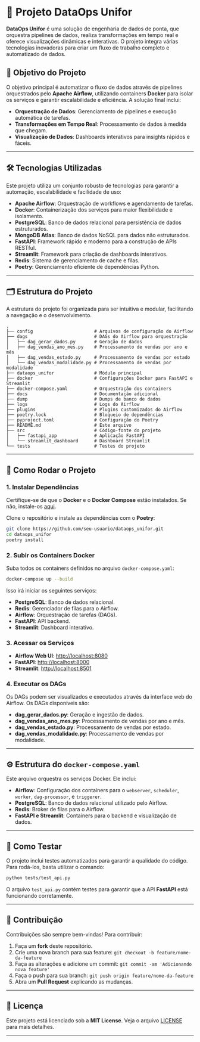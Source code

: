 # 🚀 **Projeto DataOps Unifor**

**DataOps Unifor** é uma solução de engenharia de dados de ponta, que orquestra pipelines de dados, realiza transformações em tempo real e oferece visualizações dinâmicas e interativas. O projeto integra várias tecnologias inovadoras para criar um fluxo de trabalho completo e automatizado de dados.

## 🎯 **Objetivo do Projeto**

O objetivo principal é automatizar o fluxo de dados através de pipelines orquestrados pelo **Apache Airflow**, utilizando containers **Docker** para isolar os serviços e garantir escalabilidade e eficiência. A solução final inclui:

* **Orquestração de Dados**: Gerenciamento de pipelines e execução automática de tarefas.
* **Transformações em Tempo Real**: Processamento de dados à medida que chegam.
* **Visualização de Dados**: Dashboards interativos para insights rápidos e fáceis.

---

## 🛠 **Tecnologias Utilizadas**

Este projeto utiliza um conjunto robusto de tecnologias para garantir a automação, escalabilidade e facilidade de uso:

* **Apache Airflow**: Orquestração de workflows e agendamento de tarefas.
* **Docker**: Containerização dos serviços para maior flexibilidade e isolamento.
* **PostgreSQL**: Banco de dados relacional para persistência de dados estruturados.
* **MongoDB Atlas**: Banco de dados NoSQL para dados não estruturados.
* **FastAPI**: Framework rápido e moderno para a construção de APIs RESTful.
* **Streamlit**: Framework para criação de dashboards interativos.
* **Redis**: Sistema de gerenciamento de cache e filas.
* **Poetry**: Gerenciamento eficiente de dependências Python.

---

## 🗂 **Estrutura do Projeto**

A estrutura do projeto foi organizada para ser intuitiva e modular, facilitando a navegação e o desenvolvimento.

```plaintext
.
├── config                       # Arquivos de configuração do Airflow
├── dags                         # DAGs do Airflow para orquestração
│   ├── dag_gerar_dados.py       # Geração de dados
│   ├── dag_vendas_ano_mes.py    # Processamento de vendas por ano e mês
│   ├── dag_vendas_estado.py     # Processamento de vendas por estado
│   └── dag_vendas_modalidade.py # Processamento de vendas por modalidade
├── dataops_unifor               # Módulo principal
├── docker                       # Configurações Docker para FastAPI e Streamlit
├── docker-compose.yaml          # Orquestração dos containers
├── docs                         # Documentação adicional
├── dump                         # Dumps de banco de dados
├── logs                         # Logs do Airflow
├── plugins                      # Plugins customizados do Airflow
├── poetry.lock                  # Bloqueio de dependências
├── pyproject.toml               # Configuração do Poetry
├── README.md                    # Este arquivo
├── src                          # Código-fonte do projeto
│   ├── fastapi_app              # Aplicação FastAPI
│   └── streamlit_dashboard      # Dashboard Streamlit
└── tests                        # Testes do projeto
```

---

## 📝 **Como Rodar o Projeto**

### 1. **Instalar Dependências**

Certifique-se de que o **Docker** e o **Docker Compose** estão instalados. Se não, instale-os [aqui](https://www.docker.com/get-started).

Clone o repositório e instale as dependências com o **Poetry**:

```bash
git clone https://github.com/seu-usuario/dataops_unifor.git
cd dataops_unifor
poetry install
```

### 2. **Subir os Containers Docker**

Suba todos os containers definidos no arquivo `docker-compose.yaml`:

```bash
docker-compose up --build
```

Isso irá iniciar os seguintes serviços:

* **PostgreSQL**: Banco de dados relacional.
* **Redis**: Gerenciador de filas para o Airflow.
* **Airflow**: Orquestração de tarefas (DAGs).
* **FastAPI**: API backend.
* **Streamlit**: Dashboard interativo.

### 3. **Acessar os Serviços**

* **Airflow Web UI**: [http://localhost:8080](http://localhost:8080)
* **FastAPI**: [http://localhost:8000](http://localhost:8000)
* **Streamlit**: [http://localhost:8501](http://localhost:8501)

### 4. **Executar os DAGs**

Os DAGs podem ser visualizados e executados através da interface web do Airflow. Os DAGs disponíveis são:

* **dag\_gerar\_dados.py**: Geração e ingestão de dados.
* **dag\_vendas\_ano\_mes.py**: Processamento de vendas por ano e mês.
* **dag\_vendas\_estado.py**: Processamento de vendas por estado.
* **dag\_vendas\_modalidade.py**: Processamento de vendas por modalidade.

---

## ⚙ **Estrutura do `docker-compose.yaml`**

Este arquivo orquestra os serviços Docker. Ele inclui:

* **Airflow**: Configuração dos containers para o `webserver`, `scheduler`, `worker`, `dag-processor`, e `triggerer`.
* **PostgreSQL**: Banco de dados relacional utilizado pelo Airflow.
* **Redis**: Broker de filas para o Airflow.
* **FastAPI e Streamlit**: Containers para o backend e visualização de dados.

---

## 🧪 **Como Testar**

O projeto inclui testes automatizados para garantir a qualidade do código. Para rodá-los, basta utilizar o comando:

```bash
python tests/test_api.py
```

O arquivo `test_api.py` contém testes para garantir que a API **FastAPI** está funcionando corretamente.

---

## 🤝 **Contribuição**

Contribuições são sempre bem-vindas! Para contribuir:

1. Faça um **fork** deste repositório.
2. Crie uma nova branch para sua feature:
   `git checkout -b feature/nome-da-feature`
3. Faça as alterações e adicione um commit:
   `git commit -am 'Adicionando nova feature'`
4. Faça o push para sua branch:
   `git push origin feature/nome-da-feature`
5. Abra um **Pull Request** explicando as mudanças.

---

## 📄 **Licença**

Este projeto está licenciado sob a **MIT License**. Veja o arquivo [LICENSE](LICENSE) para mais detalhes.

---
